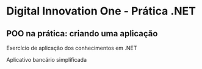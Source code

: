 # Digital Innovation One - Prática .NET

## POO na prática: criando uma aplicação

Exercício de aplicação dos conhecimentos em .NET

Aplicativo bancário simplificada
